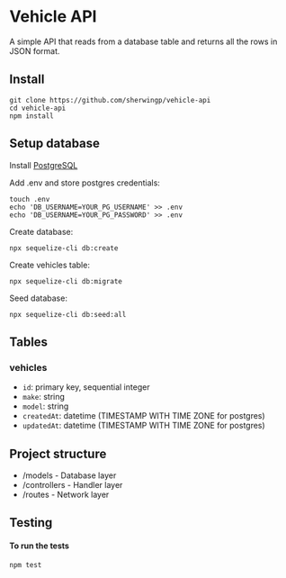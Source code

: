 # Vehicle API

A simple API that reads from a database table and returns all the rows in JSON format.

## Install

```shell
git clone https://github.com/sherwingp/vehicle-api
cd vehicle-api
npm install
```

## Setup database
Install [PostgreSQL](https://www.postgresql.org/)

Add .env and store postgres credentials:
```shell
touch .env
echo 'DB_USERNAME=YOUR_PG_USERNAME' >> .env
echo 'DB_USERNAME=YOUR_PG_PASSWORD' >> .env
```

Create database:
```shell
npx sequelize-cli db:create
```

Create vehicles table:
```shell
npx sequelize-cli db:migrate
```

Seed database:
```shell
npx sequelize-cli db:seed:all
```
## Tables

### vehicles
- `id`: primary key, sequential integer
- `make`: string
- `model`: string
- `createdAt`: datetime (TIMESTAMP WITH TIME ZONE for postgres)
- `updatedAt`: datetime (TIMESTAMP WITH TIME ZONE for postgres)

## Project structure
- /models - Database layer
- /controllers - Handler layer
- /routes - Network layer

## Testing

#### To run the tests

```bash
npm test
```


